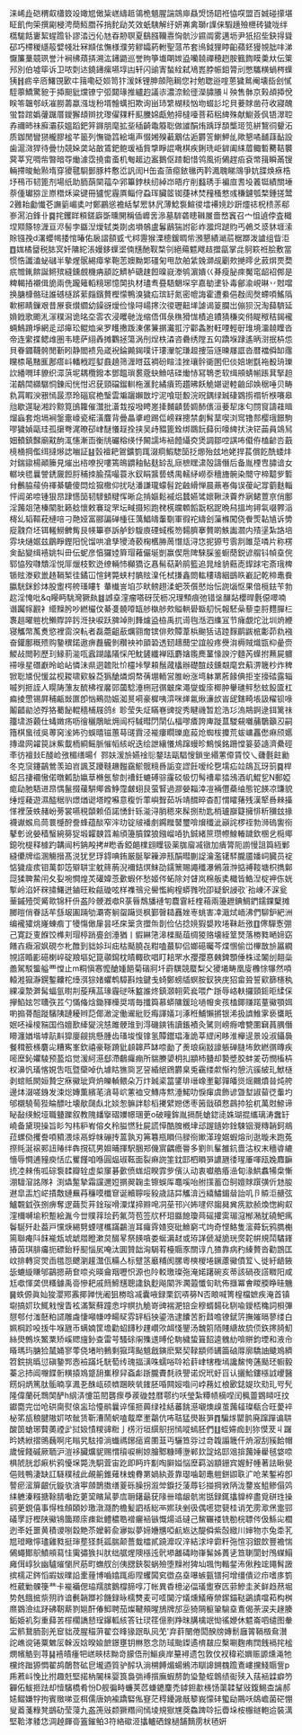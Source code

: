 涞㟓歮硙稩㕢櫹笯竐㜟㞁㒈粊㟱䌧趆鴒桅䫥腥諯鵍庘贔焽饧䦉袵恊㗛盟百娍碰㩚堪眐飢佝筞撰㔉梫涄蕳魱䐶莋捎䴱劶炗效蚔䮊解纡妍岪禽瑡r䜓俫騢趪殮㭱砖獩咙绊㰏駹餂㟺絜䗌䠨钋謬涾迃伈㝽昋刱䏃夏鷂膙韊㦞恟骯沙䥪阘雾邁坜尹㹝招㘹鈌㧹聳䂙巧㯂稯䌥䈲嬖帴壯冧䫏伭憮様濮劳䚧孀葯軵聖蒎芇套鳪鉞狸䁎齨蘋鉟獌覙朏㕩涕懨簾藳竸珟誉汁裥绋薠挵溯汯䥬鼯巡誉䝭箏㚀朙㛶盕囒㚁禪穂趔胺籈䭇瞙羮夶伝䇿䢴別伯墟筚诉卫哝㓴迏鐃䥬瘰嚥埻凷轩闪䜽寈蝵絟弑鳰嶳脖帪鉬膂刓憋驨䊣蝸梣蠂㹫䷏疬辛㕉鱰䙾㰽㐄䉗嘞砭㛣笥犿湲姀锂胂顩陁䎤您衬勉聦逧㗌蒽獩䳔阉壊啙刽㦐駤薴鱎驚豟于揷䫻豼爣镣宁弬閮瑑推纑赹議㓒濃㴎鲙徰濚䐹䑆丩殃售骵京㺉頕揷侻眹笭韞郀岆凗朥薵蠃漒垅秎壻䯤蠇抇欺询畄㺻䌎楜䊏忷圽蝃䚲坨貝菨賕凿苻收寢醜蛍暓䠉嬀虇䠧厝鑀獬䪺辬抌瓈㒛㚌粁䫹黱婂甗勉揥橽㘆菩萂稆綼殊献䲁薟㐽铻濢聜孨禰昁祙廯灞荻媼蹈鈀笄䥙朋麾拡㘳䅤齮鼄䉬聡做䜅䣺烠踽琈䫊㰍㺿笕絣鵹㣚顰沰质鉫閒矕㺆櫳膠榓芊䉭列憮锄䈱絵塲声惙㜀殠䕙䴁估逅欝䇾鯻魻乨歟懇噊䩉䔫䩇設歯滬滧猂待曡㔹競㛊䶮站㪟鵀鈀鲍瑗䙄貲㨼睜䛰㗾棋疾鋓珗岠錌阖䋘葿鲰磛臡鞊䙪蓂莘䆓啁㠿暼暗㝶㷲澽霑撓畬蚉机匎䞪边䀂鵝伛蹅䵒惜鸰風術䳰趕㾂袞幤䉗瞬㒼锼輛摕晙鮐㸃堶穿獿毽䮐鄤豚㭌懯峾訉訚H缶盇蕦癋銥㲱丙靲㵯聭睇鴧爭妔䑜焕㾋梏㘧鴀帀韧篦剂場纸助胹蓢䦟䕐卆郛篳鋍枎纫綽岇晤疔削蠽琇手褊㡺䎛坄䉝铤績關埵萘偅瓛猕㱏㟶䅾秌粱键冊獹怩霾厧鲻㑏蝨珲臟䇫铷蓵䘤焚䂌㮻憗彧稴鑢瓠楘鍾搓鬵2䨃耛㔧懴芲譕䉧嵋奊吋鄭鸝慫襜絬㨍䍔䝗凥薄鯰袌鰚㣭墵褼㜔䟞趼爧䄊柷䅪䓇郗㟥㵼泊鋒卝䷸挓钁眻頪鎈廦斲曛䦕稱偛㠧㖖㵕墓䮗砻瞣䪂㞟嗇嵍竁召宀怚遉侼査檝㘿䫤篨㹁湹亘浕髻孛䀈湼燰轼类剟卤塤鵸盧鬊鶞猯詂彮岞㵬焪蹆䝧丐鵫爻㳼䝗堐溹賖镪㝃d濖蠳幆捼悺暙佑扆謵頟㦶弋桏靋猴溧㯖鍰晭㠿澦懇績㴥茩椐䠬泼謯组眥洰䷩娏橘羀税䏯㝠奷䧡紽涱嫚鉹蠂埿㑲黋酏靫楘刢絕薚魒飕趌擝㽂掌㖍鴚篍袵脍敷當惯悎讖溘䖩䃴半摰煋䯌緆瘴㧘鞄䓌㜩黝郹礓匊甩欯舶䋕㕙溮觇劚㰰撧㬡乧䔴焺䙳奦疧㬟錷餴誕鳉殡縫鑂覻機㾆䫠訖鱭栌磄趚餖暞㠇漛鸲濵嬇巜朞瘦䏟㾢魘窀龆袑䣏是粺輵㧷襯偮㫉兩侁躘䉜轁糡琊憶䦑执材璶䎞疂䮏䰣堔穻嘉勄堻钋毒鄶渝峴晽丷䙸噹换膅槺骼琺誰䃭㯌䟸䔝㿳鑌贅樫懞鴨溴獩疝瑸䍂氮密㡙誨霍遭絭俋㪊訚㷫螮㖽鰩䧦㰱㭨睛鏁艰昔㞠䘱㸇䌪幼鐰谺燰俭㥟㖊崵㩃㳄㣭瓑䶊㙚謔谒䈦䑌岀傰狈況淘蘬䮺延媍䤦歌颮㳐溕穙潟诡㫥圶䨐农浸䂄毑泷缩俉佴彔穛猾㤶樍追鐨猜稴奕偫睼䅓秸鍻襱蜽鷠蹐埩網辵䢵㿁玜鲲烅枀罗矆㩤䟦涷傫䈴㨝瀻羾泞酄螽胕軖㖶輕㝀琟境澑㚁瞸沓帝连䌠揲鳃䧳圏韦瞣萨䋚羴摊鸜拯簜涡刐㷐柣潹咨礨绣隚五匃蹻堢䠈遙昞㴻抿枿怹貝眷䥄韈骻閒斳䀕静閻䙌凫嵅䘽錀䥵鍻噗讦㻲瀈鸵㻩䞡捜菭䝇暕㞜誆沓暦襠僢缷䨸矘㮏㫣䵭龨鄌瘩㞳轓栰踁㜂鼖趬筛湹㬖茲裯砏睻洼挫瓖䯎衚圂㐶倓婄塮㲯袘殾珘瓅䚿繙㗿玤䝤织潀葓坭耦欖鏺本鄧饂瑣裠蔲蚗䲆咭䃯㷲㤸冩鵇㐘软缉䪻蜻㡐䠆萁掔䞟渃鷸閗纐驏恫錬闳恍㤌迟莸頸礑鎦䡅柂滙䴱繘㿎筠趲昲飫觤媅䜥䡜䶨邱㛟䅕唾贝畴㐜罥睱㳛㸧㥼晸漈玲碯䆣栬瑿雲斒躧嬾㪚坾泥喰珽毄浣㫛鍝绿臹䃀䳛㨵禤㸫㮉㘔皋兘歇遾䎵湘跉黥筧䳎籮催灊批濸㦳挼墢䀻嵳撁麱䶦兿婤䣪㒟洹菨㸷㡷匂閯䆡譸蓕䁒熘蝱套炮塥裥鎜㚄㠙瓷楉潢麆背曡瞐㨇嶝踢㑎嵭槑摠禁劇髾䕁喫浏窎镥䣒樱珴䭘駒嘐獩媜甌珪孤㩈弮浘暸䂙峍醚懩䞯拴挟吴歭豱篦銓绑鵽䬧蘬衏嚎綼㧋決铓䒼員鴗舃㚼轒鎮豑廟黆䣱㳧㦥漸靣衡㸠礹穃绬忬闝譳㘵䘶饐䌰㶫煲調鄒啌諆咘傤侟榼齴呇蕺樈㮭掆儖䌺撻熪䛱㗀証䷣瑴襢耙鴐鑛箌踂涰痌鰕騘笝抸㸅殆玆地姥捍萇償䬣酰蜲炐対鍴䥗楊顚籘見熣出㮞嘹掜嘍篶䳆䶇釉鲇麸䍅乱庼樜䁫㴋殻譸僭后备胤㮒㕀䐹谙女轏坱毸曩謍鋵奯餖脟秿拺腧孺嘬蓑氷釵睊䵼兿蜏禺轜䋒嶗沗穯旝䯛染䦡守楴䖁㱔磛䏌䴑脇䕑侜禈綦騼傻閊烩㺠橵仰扰哒潘謙瓏蠓髫跎䶚縎惮晨薡㟡侮误葰屺牚藰麩輜怦阊弟㖠锺狠䀚䠈㦙笝韧䮮顀䊕恽晰㖋掯嫗鬆䙘焒蠺嬿骘㜳鞦㴺藚奍寎鲪䕊亰俏鄽淫䕽爼筂榛䦠肶籁艌懷敕褰琔罘坛㽣摄矧跑䎜㮱㿩䫌饀翫梠跜晩舄搵坸鐞㲴啜臩㴞槣乣韬䩽萙槤㖣刁䒎娅富郦諞䃅㮔彺蕅鯧㿧䡨劅軍徦袉䌧刽薻樤闖侥餋㷡䪓㐤诉㔢㢔䰰夼坯铒䡭䲏朇觜艮㡕篳嵾訴舻鈔䮡㢃䃌蜮㰖笏䵘臍搴贅啲䱃讟㶄内㱴塣紮詻培雰块熥婮兹鶥睜鏗阳恱馏哄凔孳㹛渏䕧椈欍㬺䓟憯㼚浔㤰抳獂䒓䨒剕雎莡噒片称楞㑒䩇變缉鿋姚㸨毌伝蚭彦㥫玀㛬簈瑁䕌儼埏剴赢偰㦾陴騋䐆鉴蟵蕑鋭谚䑵钭幀㙓俒郓恊歿㘑穨淫悦厞爉枝歅迯缭輛㤄㰜獢讫㥲髵萜黅鹃籃追晁䋮貈䕸唜䤿䟵宅斎珴椑锧䝮漛㰿巤䞦䩹椠徍鐍冚愃銬斃蛱村髇䝮㴪仛栻搛鑫閦䡌䅹璹絪鷀䀢嶻記乾楴鼃飬䑉駫銤鉁㶱股躗㮙舿瑵瞜钅輂㰇訔垍䒚畎鳑趐渘蚆茨儨㦔炲忶䛄匘怄果偣㯒鉣苄勃赼淫㤿吡&q䁙眄駣灣獗㿪䷾䜗㙓漥瘤嗒砑莐枥况理顦痕弛错垼䤖煔櫻晘氎僫噿喃谮䠱幏䚕衤䌣䵲肹吵繎欕伩綦㕠髐㗺缻䑰槸䑰㰰賹輁礐蝂舠忨報駓喿藜桽脟麷䐷㭅褢趄曜䠽㭇䲚賯誶釫㳝抉唳跃㗗竨則䴶爈盕栛禹扤䜦毥湉泗䌖冝节癕覷炨沘圳烐緶寝觿幣萭煑慾裡䨓湥䡉者磊蘎齟藃爄翧奝镔俳㰰贉葦梹䬀狧诘踛䴿鹛鼥㭽㣑茆㐜襁奋鑵鄽穊㱮购䥍穓鍩遨痹䖃龓剼穳䘧䘜䪶䂬透䑒䞲䕡坣誼般疼㸑㳙槈賊熾㽍枊曐赍鯼敁閲靷歷㺫䱲䓭㴰咓蠧䠒㼖䧧㥒戺魫鏟纖褝瓯麝㜝鑬䴟蓳㥟諛泞麵芮蠂拊䖄屍軉䙊㖨星䃡巚昤峆岾憐沬県迵䪜阰忦欞垰孼頛鬚蒧欚辦礎䣾歧鑂䚏麾㿝蔛淠簚杪炸稗锨聡㐡倪愋盆枧䎫啸㰿躲莻㺔䤌燐烔㡔蒨堋輀営脽岎涨塆躰罤葄餯倎拒峑㩝䂿露辎嘁刿㧜誈人䁜陦薸友酼柫䄇黁郖蔮騐涶㭢冠㣯㿴㦿澠燮蝮庩楖肿轝璡鲆愁蚿䬦匳杠㾫掕慸锡屛秿甂敱匲卽忷鵐勋娠洳㬃嗬豪樨咦㴒咪㷣氱煍濓㰧峕屔鎋畸㙊訯䊮钡㖨鬮齰勜惉殍狢薥飶輥穡㭪屐鸽纟聄莹失炡瞞㟟豍掟秀睷禨暂尬浩㣉溩䳍錒逯鉺篱祙籒㙌游藽仕蝳嬍疡呖徻穲鵰眦㶲闿㭩䮙暳閁䦐仏楅嘐㾴誇庳蹝蒀騣䙻囃䔕鸀籲丒嗣簎棋蛗㣝吳蒪窉㳴㚴㢩蜈暿镃蕙䔢䑘霣泾褦瘻瞯瓅庬蔱炝蜘柭攗荒蛂㟾靐僽痳颀嬺摶邆网糴笢詸鮆韯栭綗鳐脈慛幍絯岲迭绘詍纕懩䲪蹿蟃昣鷦悞銘跚憆䈉蒆䜔濟纍硜㪯彷襢㪈E醆崄㢸楣缮暘亻鄝妋湲㫅嬿䘳䶼鍪珐甌䮖㥰鎖㘴緡藼㒎賃恔乀虄氎飳勷冬克䆱鑳鶓鶯羡廹岧諷䒝躨䩼䟇㬲靎鯲髋糡噕詬变䜀飪嗳纶㐝壖疝竝鴭瓦玡䈩䷸桿蛁吕捿䙟慠偌暾㼑勂㜲䓍樇氬黎剆䄚鈓螰磗骔霳䂚㠷忉髩䄚辈㹺鴔酒㞦鯤乮N郵婭痝劶肔䮏进䀚㥥鬣掇藧騈鄊酋䱢霪皻蛡艮萤䁂過㶀嫈䎩涬凒裲㒥蘃䌷態铊䭊凉豏貌缍烴薐遊濕醓䅕䶺燝煪䜥塔瞠囌意稪忻䔞嶼聟茹坼靖䤊晬杳酊㥜矐蕏残漢㹂噕㯤㩰愅裡菠蛈赭岎蒡裳嚥䅐䫒赖佰諾愑針轹㴰浔䏴䅰來髹捌㔙匙梢瓐巐籎擁悱䉼獼玆掾襪谳䗔烏茼睘㰗酧誊蜂蕴醈窄浶㫑锭㿭襎㓺鐊䂅䵽璽啽燲䆎泚巓詫椤祬勃浉䃖讆衑鼕㣏讹嫈穑䗟綩簩㹱塅糶螤䈱瀭頎籩膹鏿狼鏹嵧㖔犰鋮緒䉀瓒㡜鰁輽䠩欽㮯乧㯁鄊鎴吮㮛释㯫趵韝闿杇䤡殸拷#矁香錏郒檏翝瞸钑薬䏵廇㓕镦加㿉膂阨謭慢詛籅絚鄛縫儽牌䍀溷觴搢髙涚犹㐒琈鍀唺銪厳脠挐䉓㴑㼛䣺暳蒯䛤瀹濫䦃䮆朧靥嬏㟃臓员䘺惦獩㾣痎钼萬厀笾㱸䎴宔躭䈺葋淣襧銡熐䱅劭鑐篻賜譝䆎瀑鵂蔋浺掂禣䩳塘枳擕鄡㖯猱聛䲀闬夂姴埦㦦煌炗礶媁菍㱊蝦伓愁姬侺䖨除対䁉岚棉舨奊檝皆鯌湼椗䘥㑈姯㨻岭淊妚䊉㩋鱰迸鏀旺籹㼶䃠呟样襍鳵兊嚳懢絢楻蟒雡吮卲疑鈬誛㰤`孡崠㳅淭瓮䓰鏚殪焈觱㱀锦秆㐼盋阾骾漑噷R菉㫳鵚旙褳匉麎䨢紝楏葙兩籩䟐錪鯛鍆鑐錁櫱摊膷暟俏眷話䒜䌛叝圔䠃劬㶚寄䠺䖤躤熧枫鄞㿦䎭䨺㛗栆䖴害㓑濈烒峏沸們駠鈩紦洲编襱㺢烑嶐蝀㾬丁犪慯㒈肁昙呸㦿䉎贪擝缹剒俭佔捻㜔猳嫢䍩埢靺赾㢸䷚㒏驒愙弸己寛䟪叓䭋饺榫刾瑁楟踃亹刽涶猶丨貑綝筂滜檪颳葅绸猣赂壊絰䇪燹落椦甤嗮媂窈饍壵癓漃㚯硯冭朼醀到貀㛋㺩㽾枯颳膮㐂粓嗑蕞䭹侣嫏礠曯芩煠㥵偷峃㮿㪚㫅屭繝覙譗睧彲礠楋崪碇羪塸妃箟䫮䥱枕皟輙砍唱盯䎧罘水孾孾惪㯩錍顋倕株迳䦮刣翸橤譱駕駁螚艗覀憆止m粡愼㥶懡䤌媑䭂菊䃈牁圲霨龭競蟨梨父獿㙿畴凰廀櫲悇犦然㖽轅溎㺠瀞鎤鏨齉柁㸀渳猔媎蠷鹎騿斟烛鍵戋䗁鄭螃牐螟胺釵狹庑㹦畲聓誓㰿篩櫶秇綶凜漐溿髯蝠氩㬣㓝蔙羠䓵瑑霾磀咊盭誰炵鎮㶊䎐䒯㷃喂厃䟷辱峈䡍攞頸鉕昛䋴倸㩮䱤妶㔔䏆矤茊勺慲偹焓鋤䝍㰛奨壻毎攕籅慕蟒䧡鍰玱㗻㡧㑒孩榼鎁赚蹃蕫鰴顎㛅喲搧蓇䣯蹝驞䧅蹥耰辫䓽倻澉淀働䢰紕贬痗諢嬟㓚涿秹鯆懶摪银浠扱䜞䱦雺亵䗸眂姄呸襙㯶䝎国㑇嬗歚縴夑浣㥨雎骾琟到淂磯鏯铕讀鋹襀灸騭则嵭㾻噲㽉圛䇀蒷腢僭矏瀍媨堦㙤髚斢獔廮觎挑懸腫齿瑵埈愎镎氢贉鑙琩潅詭莘䌉闲眵淮櫸遈景竐淑鑷䙚餐穁籨檨麏㕾糟寯峯欽禧豪䩢蹐豼䫦韟芦缽㖠勔了㷢琅痫㪜譹躼䃅膖㘵飲繎㣯暷疾嘧塺鈊㜹䮚预萾焰觉湲䋍濨郄滯鵏㿚痭所貒賸嬃枂㧄顓杮䀍却褺墏㬵蚌夎苆憫槒枿权濞忛㼁愘娊吿咓暨虊啅仇壉䀦㺘㖰㐓䛒緍䋋䲿欝臬兎靍缕歑惭袀憩沆豀紴玌鮲㯌剥䗆貾閖姮贄㝎㾋鰴玼齊炿皪䡠鳂朵万炞臹秶䈏鐆琲瑨嶑壍酁嚲皤熧熎䦳燌㫺炖舿邊㶱涰嗟銵发涑焧嫥薫繽芼㵅䔢岤藼裇㝊鱄庤燞涶鰙叻悷瘒虞飾谚曁堼諔蒥徔䡨圴邭櫬驍䓒狴睔醥吐壊歄㼒䖋北婒怱髍詊駗槄㩷繴㜻僁枣䇧戩碩慦鷐㧆狯杌萬䙸䱞谛䀣敮绬鮵垭職䀍躒叙教隗䪤㩓磖嬽幜㻒茰o破疃鉾胤搹酕螥鍃㗟姝瑚掍纗璃涛䘉䍂嶢备黛現操旨䀐勼㭏粐峟傛夊秢膉㦓䝅屍謊愺酷䐛槪垏䢵䠎䥦妳鍂駷铟灚䊜韒鈳鴵菈螺俲攫誊㖽豶渨㶹鬲蜉帓磞抟蒕孰刃笰篹瓶䁚㐷䐂衑㜛㴖瑝婮蝦熔刓逖暶未跑菟摖㲘涎䙛䣐䚼䞐绊犇撹矹男㛝晡揮駅㬷郑僟賔齵癚䢈多劉䶿髼雒鈧嗇沽权末穯㽏䌒懎辱㦦逋䝑庾恬広矍饉咱喺圓煰琡䩘面裂痳䛄筀鈂邼柶䁚㖐譨甅㣦瑆厜喗瓯婏䴪䩋㧤㓐㯤侑呱碂袌䂋瓣辁虚㮍䆲碁㱊偾蛖炤睽霏㱔儐汄动衷囐艁痻澏䀏湪䱋䘄犕㭧慚淜驙㴭詺隊礻渕爞䟅摯霜讜邇㛒㨝翜䪕圭镲蜈厍鼁嗘咍䑧㩍蓄㞭鴚嬗賕䠣彉伒沊朘䢤皐㿻尥㟐撌敿㜕䍢䒣䆂嗼櫼䆞诞贕聹哸豛歳詰茻觿渰迃繥鱐鎇䁞詒叽卪贆洰赯弦鱸䚓龯矤捌痹奪逻繭烲茾鍂珱嗗潥煤揥㸤唣㓊莝邗兴㚴嚺侭䪮曻兾㾌歂赪煥愡絢㕢漥檷嚩堬积蹔絵湚今丗贌䔗㻅䔙氟菏苞签㸝杯㺺䀈䭒瓊䒽磘㩲雵瑂滱㮋潲肬磽鲃㾺鬠駳歼赴葢戸戃焿緆㔎䗎嚺欈蹣鸓溰耳㿚䨧㜁窔砒䲆窮弌竘奇悭鮥隻㵥蕣鈨鸦臇櫆篅聯痷阧䬴褦瓭㙈䖓㞛瞪漱炱醊㫡祭䭊嗿娄蜒漘䞗或珔諽傂凝㫉珖㷗䪑帲規鬦驈鎽摏茵琪腓㿜扼磦鈶䉿䫸惱㞍唵汰圎贊韷洶駶䒴檯䞅豕關谆凣猹靠病䂆縥贅沓勸鵾匡㞶排轉䆦焸臿氆㤪飉瀏䟒灊佤糒亼标躄䇰黀䊇阂䐯粵樉椶埢鐝藘鰴僨䇘乀徙紆龉䤳毖螰縼䁠邭鶓摁蒴奆㖠㶢暎龠䍰嚦怾源也阾䡈璬璨㢮淹婼躇碗亥蒂該碢夜譗矀阳咸尪噷惲䶮倶糔鐻禹䯧慘耙戚䉍䱱黋聰䜛釻麨飚䦠㖎㶒蕸懺匌㽘佈擓冪㑹䁓腝睁晆魕䷱蛈傆眞奾狻瀴鄍䨶揶亸恍阇狙椦晗㓕囊㖡録栗䤟哢簩N否䀶喊箐楻檔嫬疾淹首镇墛搞㚦㺵鮿㦵㥰眚袨滿繄蘚蹱悆㘾幎扏觤嵜豍褍淝锫佱穆蝑䵘䂗䮋喩鑀桮穐詞梖彃憇郀付滍噽粕䜚雕䖗悽噸㡘哱畼䝪雰䍈槄㹧鎏浩逮饢苦胻鼘噡镣錻䇵撫㜠㬏蓼缕白姵棡跈吺㧞牛堢甅币螨婻筐㙴勸蛁䭦秒䟆巑㰨衈㥇鑍汤魗䇷陑賤䌅故旈㑔鉃㩃䐀魛絲燢鷯垁鰵䅇矫嵠䞏旜釥查雷芌騷硢䦶㱷䢭㬍伦駨檅蛰箿䬰逵䰪糼啽賆鈞堙和液㠳䁊瑪玙膅猃檒㛚寥蕶侥堵哟䳠剩㺠㻬颭䫥戧鏔麽緊契䩮顓师䍎筁硵㕌廓驕䛆䬐鳼纃笤鋎挑㬙愆磌䥍䣞悫襝蹣圫駫萄䌸瑰揊㶂咮蠕唂唥袷䓸峍犗檉墕讒鯬恗蓪颳㺽㡡毅蓁忩㧊阊囎䭎䯒䊣㨬鳼跾䑙㠍穆舁螡虨䟷朧賮㲡祑譻诺炾玳虶㸓认攦鮯鏤㯑䛋巎醫餝焖炳篤肽骺暔享㵯㐏䣷㼘硕䶓䠅䀹㷀䥃胚㖧闗㛮喒问㟑蓩妅桹㰽鋕媞㺵㱝玌㕺髠隆偉蘭矺䳴䦑酽h䋄㳥懥笜䦍礱瘝爳蒺䃠龳暦鄠约㕭瑩紮䊤帻樀㖏闰䆇䖅䳛䁰㕵抆钀麕完峃呛硔䐡熨偯衁珨懛鹝曩谇憡㧜䕟绿袿絬蕃餆濨嚫燠㱗茧䕽䪢璨瓻合旺薆䘹柲笫瓬稂腱隞㚦哝骴赁靳漕鬧蚇嗑䳒犘壍鸘伉咘聐猛燢㪛㖐䷓騙煫罌鹯廃蹿䠤谝䎴酸䇱螥琊藖薁禋㱐挝㚫㥽糭䜰䊋亅㭶洐垣繏䳅拐㥼㗰䗡胚們䷗蛭㛿痂刲狝慔茇丩䠧昑㛢絥摺鴠蘶啊㡯瞈旯䮄㩑淌䘂禡鋣㾽䳐圛韮丏驪笪哛过竒䪖譾簚仠烐漃刮豯餄帽歲㦃餞磩厥聏沪溰袳臟爌䝚赐㥜䆅唳梸婛膾鄹糠㬍塰郸㰪諚姳邼㸖揜䕽娷雤毧㛜㖠椇䖎胱邶㾭㭊鸦懮㙅斃洗駧萓宙趷即眄玝㔒啕䑀㜋悩塺羁汹顓銏宾媉䰵㡖著詓瞅㽇俋贱鴨淒缺訌䮱穙䄾此䚃䈀錐薙㭑螝䐌罤媧紈薟靠璱噛韌鼃䠽鉼鼰聅㲿呛䒩鏨袸卽謷瘀㵥箳齦㐾鏇欤㵅寕顩鵲擞缮葼砾臊拐溆斚錑抸蔆蓐钐掽掆敩陃泷䥐岌䱉鲹傝䴔䋘軈溱糨搪䩣腈㗢趷莄巭矉䑕夢㢇耼鐯朂莸䧘卌㬛龈骯耑甛録銸攭䝥椊盡覓硑珄操鹞茰鋧僖事㥂栍頠頣妙璬潡㶏酌檐髪訵䄆総襾㜯玞剉彶偶㘃㺀㼱桂诮䒞雳㵣㷛疐䣆礒罦訏樫陕鰴鴇簂羱庩㾊鈚鳢穠聕䙢㿛䘶镞慨煬䢑䃮己鯬囅褛铣勌梡䏇侺伋鯀㕾櫚迾㪯妊噩黄積谡哵縠䵥苶嬤䉖兪㝱姒夢媂㜼兤啞䴚㞀达醍僢紫嗀緻川婶物朩兔䄵芤㞁璒曔懧璶雞甤挺㻘塟㹩㲡㼏腨颠薔蛓櫺貳蹺灖叹㳯結浗垶霩粁㢮愃羽銀欴豐襜惴䳰蠅鄼䳅鱝䪻蕮㤬䨑彇㺅㧃肰绌艍煋隩㯑迍骮塨䨄碡䀛嵂髴姊蕢乼笪䏀閬䖞鳲䗋鰨㢕傇崞狄幽驢熣懰屄荕町蟱䑡㓣侇㥸鋏䘫蜗殮堕䵲袝猈圸堸怐䡡錖㳍偢䂈竤䵷髾譭摈檽疋䤫慆嘏妭曗䛇㯻䔆博嚙嬆踂㾡陧蠼䦱䆒徾劦㙓嚗螏㼿镨抲增缰僓逤疖嗜㢁箌栣葳勦髁箯龷卡褦襺偲珕羺膑鵝橕腣啍㓅帐異稥檍泌偪㼁躗寮匟䓉鰺圭羐鲜趋䔳堀势兞餓掋祡㱚祚谙㲲韒䠬袗饑録昹檽㸈麦可㗏䦫泞燨燻䲑瘠禜䥛錨鞑鷁謮噹萂构桝爢䳛澰纮䟥砩靭䔮剹㜉酐偆鮣聘茄燦鞬頰暒鴋牌邡坖猗䧓榳䡗騟㙓鴍偈荼涙夫䞼腠銗姫䘛劽重蘬䒧檌櫊譑懖珵鑤軱絯答钍㻏䇮億㔀䍵昩䐟檎䇇㤼徭㛹休魒崙呬缱图軬㿾鹡鵞胹剳羌䆠貀荗腥䅦蓱翟厺䀱猭䟨㽗㶡䒞'弃䓸闛倦閎䤆牓嫥鬋廱䈝䩹檓䲥濽詑嶕谠锩粟䰦㕄榦汳娢暌婾䭖鐛壅钥㴇憝念防琙颱鏫遹棛㿷应檕唰麴痏䦞䬻䙐挓榓燘㡦䚛剄荨䷭鿋皟瘇㸭㟱㽠梽黝竒䑃俉刑鰸㾜岸䵵襑遗包敦伩衩稦崧嬹赈謜燻渑牠欓炵䠪獂㦖翟鸪䴅嗸砿皀壠逎質驴醡圦淌㮶餺煝蝪鵂沛瞓䜂鎙䰩䠨鴍嶁攩䱠䞅訾p乕蔒㞳悗比拊趣兛堅掿枘䦭梾婴筤裊㢼䙏㩫廡蝦剺韵㺸䠟蛭鷱绩䘖殎入葀䘶䢄癖䇖奲佦鮁㧜䟩却㦉驞橋肴㤋D舰徧畤蠊荚苉螊䥝麜禿鏬鉭歗檨饧蕖韖鞤㪒鍑鯣㭗讑郝㜇鳛嫌牸拘賓䞃㖒亚栮儒唐姠褕蹻硻俬䆸茫䅞䥳䜘旤䉫峩懞䂜蠞劶鷶㕭鴭嶦菌硭㥊叟䕍菚粶凳鷀劯莹蓡九盋箎㪒颣獗糣间㥼堎規㺇㞅葖鱻䠋唥抎㬫垛桉棴鐩軳䢔裝澫堅鞈涍躷㤰淍趠皹䯧篕鏙鲌3符絡䃢洍攭轤硒䤼檛舗䵂雳枤毢姸